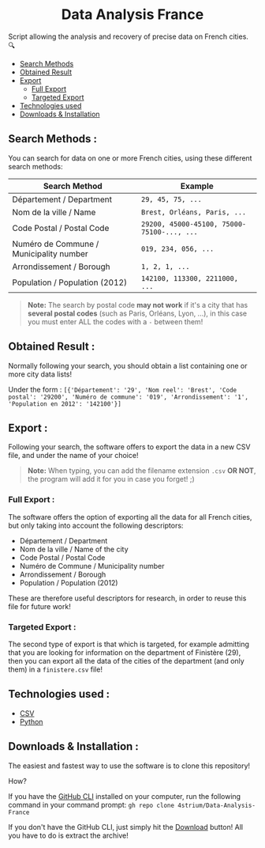 <h1 align="center">Data Analysis France</h1>

Script allowing the analysis and recovery of precise data on French cities. 🔍

- [Search Methods](https://github.com/4strium/Data-Analysis-France#search-methods-)
- [Obtained Result](https://github.com/4strium/Data-Analysis-France#obtained-result-)
- [Export](https://github.com/4strium/Data-Analysis-France#export-)
    - [Full Export](https://github.com/4strium/Data-Analysis-France#full-export-)
    - [Targeted Export](https://github.com/4strium/Data-Analysis-France#targeted-export-)
- [Technologies used](https://github.com/4strium/Data-Analysis-France#targeted-export-)
- [Downloads & Installation](https://github.com/4strium/Game-of-Matches#downloads-)

## Search Methods :
You can search for data on one or more French cities, using these different search methods:

|Search Method                           |Example                                    |
|----------------------------------------|-------------------------------------------|
|Département / Department                |`29, 45, 75, ...`                          |
|Nom de la ville / Name                  |`Brest, Orléans, Paris, ...`               |
|Code Postal / Postal Code               |`29200, 45000-45100, 75000-75100-..., ...` |
|Numéro de Commune / Municipality number |`019, 234, 056, ...`                       |
|Arrondissement / Borough                |`1, 2, 1, ...`                             |
|Population / Population (2012)          |`142100, 113300, 2211000, ...`             |

> **Note:** The search by postal code **may not work** if it's a city that has **several postal codes** (such as Paris, Orléans, Lyon, ...), in this case you must enter ALL the codes with a `-` between them!
## Obtained Result :
Normally following your search, you should obtain a list containing one or more city data lists!

Under the form : ` [{'Département': '29', 'Nom reel': 'Brest', 'Code postal': '29200', 'Numéro de commune': '019', 'Arrondissement': '1', 'Population en 2012': '142100'}] `

## Export :

Following your search, the software offers to export the data in a new CSV file, and under the name of your choice!

> **Note:** When typing, you can add the filename extension `.csv` **OR NOT**, the program will add it for you in case you forget! ;)
### Full Export :
The software offers the option of exporting all the data for all French cities, but only taking into account the following descriptors:
- Département / Department
- Nom de la ville / Name of the city 
- Code Postal / Postal Code
- Numéro de Commune / Municipality number
- Arrondissement / Borough 
- Population / Population (2012)

These are therefore useful descriptors for research, in order to reuse this file for future work!
### Targeted Export :
The second type of export is that which is targeted, for example admitting that you are looking for information on the department of Finistère (29), then you can export all the data of the cities of the department (and only them) in a `finistere.csv` file!
## Technologies used :
- [CSV](https://en.wikipedia.org/wiki/Comma-separated_values)
- [Python](https://en.wikipedia.org/wiki/Python_(programming_language))

## Downloads & Installation :
The easiest and fastest way to use the software is to clone this repository!

How?

If you have the [GitHub CLI](https://cli.github.com/) installed on your computer, run the following command in your command prompt:
`gh repo clone 4strium/Data-Analysis-France`

If you don't have the GitHub CLI, just simply hit the [Download](https://github.com/4strium/Data-Analysis-France/archive/refs/heads/main.zip) button!
All you have to do is extract the archive!
